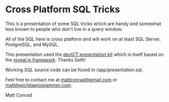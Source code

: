 # Cross Platform SQL Tricks

This is a presentation of some SQL tricks which are handy and somewhat less known to people who don't live in a query window.

All of the SQL here is cross platform and will work on at least SQL Server, PostgreSQL, and MySQL.

This presentation used the [devICT presentation kit](https://github.com/devict/devict-presentation-template) which is itself based on the [reveal.js framework](https://github.com/hakimel/reveal.js). Thanks Seth!

Working SQL source code can be found in /app/presentation.sql.

Feel free to contact me at mattconrad@gmail.com or matt@wichitaprogrammer.com.

Matt Conrad
